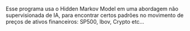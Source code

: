 Esse programa usa o Hidden Markov Model em uma abordagem não supervisionada de IA, para encontrar certos padrões no movimento de preços de ativos financeiros: SP500, Ibov, Crypto etc...